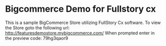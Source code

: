 # Bigcommerce Demo for Fullstory cx

 This is a sample BigCommerce Store utilizing FullStory Cx software. 
To view the Store goto the following  url: http://featuresdemostore.mybigcommerce.com/
 When prompted enter in the preview code: 79hg3qaor9